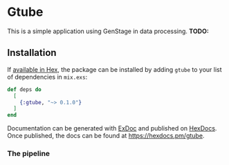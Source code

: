 # Gtube
This is a simple application using GenStage in data processing.
**TODO:**

## Installation

If [available in Hex](https://hex.pm/docs/publish), the package can be installed
by adding `gtube` to your list of dependencies in `mix.exs`:

```elixir
def deps do
  [
    {:gtube, "~> 0.1.0"}
  ]
end
```

Documentation can be generated with [ExDoc](https://github.com/elixir-lang/ex_doc)
and published on [HexDocs](https://hexdocs.pm). Once published, the docs can
be found at <https://hexdocs.pm/gtube>.

### The pipeline
